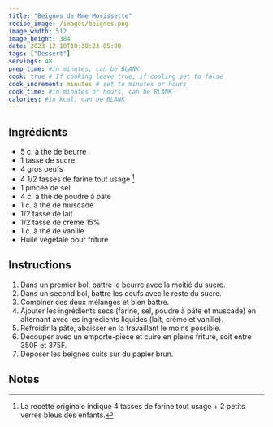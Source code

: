 ```yaml
---
title: "Beignes de Mme Morissette"
recipe_image: /images/beignes.png
image_width: 512
image_height: 384
date: 2023-12-10T10:38:23-05:00
tags: ["Dessert"]
servings: 48
prep_time: #in minutes, can be BLANK
cook: true # If cooking leave true, if cooling set to false
cook_increment: minutes # set to minutes or hours
cook_time: #in minutes or hours, can be BLANK
calories: #in kcal, can be BLANK
---
```


## Ingrédients

- 5 c. à thé de beurre
- 1 tasse de sucre
- 4 gros oeufs
- 4 1/2 tasses de farine tout usage [^1]
- 1 pincée de sel
- 4 c. à thé de poudre à pâte
- 1 c. à thé de muscade
- 1/2 tasse de lait
- 1/2 tasse de crème 15%
- 1 c. à thé de vanille
- Huile végétale pour friture

## Instructions

1. Dans un premier bol, battre le beurre avec la moitié du sucre.
2. Dans un second bol, battre les oeufs avec le reste du sucre.
3. Combiner ces deux mélanges et bien battre.
4. Ajouter les ingrédients secs (farine, sel, poudre à pâte et muscade) en alternant avec les ingrédients liquides (lait, crème et vanille).
5. Refroidir la pâte, abaisser en la travaillant le moins possible.
6. Découper avec un emporte-pièce et cuire en pleine friture, soit entre 350F et 375F.
7. Déposer les beignes cuits sur du papier brun.

## Notes

[^1]: La recette originale indique 4 tasses de farine tout usage + 2 petits verres bleus des enfants.
